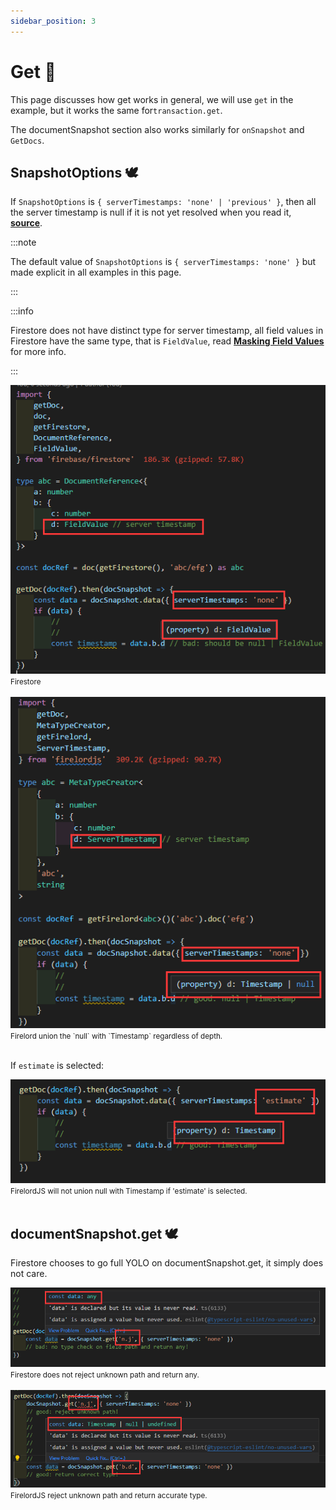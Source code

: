 ```yaml
---
sidebar_position: 3
---
```


# Get 🌊

This page discusses how get works in general, we will use `get` in the example, but it works the same for`transaction.get`.

The documentSnapshot section also works similarly for `onSnapshot` and `GetDocs`.

## SnapshotOptions 🕊️

If `SnapshotOptions` is `{ serverTimestamps: 'none' | 'previous' }`, then all the server timestamp is null if it is not yet resolved when you read it, **[source](https://stackoverflow.com/a/65627037/5338829)**.

:::note

The default value of `SnapshotOptions` is `{ serverTimestamps: 'none' }` but made explicit in all examples in this page.

:::

:::info

Firestore does not have distinct type for server timestamp, all field values in Firestore have the same type, that is `FieldValue`, read **[Masking Field Values](./inhomogeneous_field_values.md)** for more info.

:::

<div style={{ display:'flex', flexDirection:"column", alignItems:'center' }}>
    <img src='https://github.com/tylim88/FirelordJSDoc/blob/main/static/img/get1.png?raw=true' />
    <small>Firestore</small>
</div>
<br/>
<div style={{ display:'flex', flexDirection:"column", alignItems:'center' }}>
    <img src='https://github.com/tylim88/FirelordJSDoc/blob/main/static/img/get2.png?raw=true' />
    <small>Firelord union the `null` with `Timestamp` regardless of depth. </small>
</div>

<br/>

If `estimate` is selected:

<div  style={{ display:'flex', justifyContent:'space-around' }}>
    <div style={{ display:'flex', flexDirection:"column", alignItems:'center' }}>
        <img src='https://github.com/tylim88/FirelordJSDoc/blob/main/static/img/get3.png?raw=true' />
        <small>FirelordJS will not union null with Timestamp if 'estimate' is selected. </small>
    </div>
</div>
<br/>

## documentSnapshot.get 🕊️

Firestore chooses to go full YOLO on documentSnapshot.get, it simply does not care.

<div style={{ display:'flex', flexDirection:"column", alignItems:'center' }}>
    <img src='https://github.com/tylim88/FirelordJSDoc/blob/main/static/img/get4.png?raw=true' />
    <small>Firestore does not reject unknown path and return any.</small>
</div>
<br/>
<div style={{ display:'flex', flexDirection:"column", alignItems:'center' }}>
    <img src='https://github.com/tylim88/FirelordJSDoc/blob/main/static/img/get5.png?raw=true' />
    <small>FirelordJS reject unknown path and return accurate type.</small>
</div>
